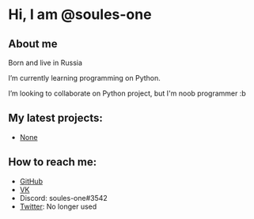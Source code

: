 # Hi, I am @soules-one
## About me
Born and live in Russia

I’m currently learning programming on Python.

I’m looking to collaborate on Python project, but I'm noob programmer :b
## My latest projects:
* [None](_)

## How to reach me:
* [GitHub](https://github.com/soules-one/)
* [VK](https://vk.com/soulezz)
* Discord: soules-one#3542
* [Twitter](https://twitter.com/soules_one): No longer used
